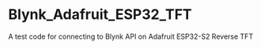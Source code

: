 # Blynk_Adafruit_ESP32_TFT
A test code for connecting to Blynk API on Adafruit ESP32-S2 Reverse TFT
